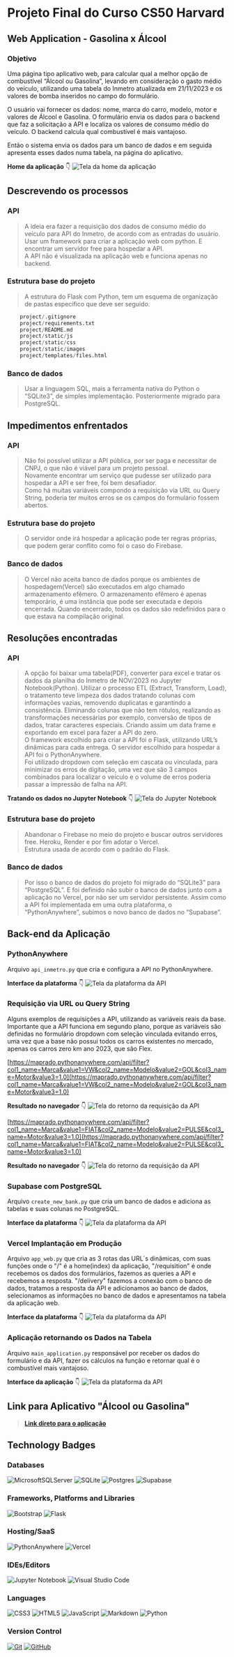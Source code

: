# Projeto Final do Curso CS50 Harvard

## Web Application - Gasolina x Álcool

### Objetivo

Uma página tipo aplicativo web, para calcular qual a melhor opção de combustível “Álcool ou Gasolina”, levando em consideração o gasto médio do veículo, utilizando uma tabela do Inmetro atualizada em 21/11/2023 e os valores de bomba inseridos no campo do formulário.  

O usuário vai fornecer os dados: nome, marca do carro, modelo, motor e valores de Álcool e Gasolina. O formulário envia os dados para o backend que faz a solicitação a API e localiza os valores de consumo médio do veículo. O backend calcula qual combustível é mais vantajoso.  

Então o sistema envia os dados para um banco de dados e em seguida apresenta esses dados numa tabela, na página do aplicativo.

**Home da aplicação** :point_down:
![Tela da home da aplicação](assets/aplicacao_home.png)

## Descrevendo os processos

### API

> A ideia era fazer a requisição dos dados de consumo médio do veículo para API do Inmetro, de acordo com as entradas do usuário.  
> Usar um framework para criar a aplicação web com python. E encontrar um servidor free para hospedar a API.  
> A API não é visualizada na aplicação web e funciona apenas no backend.

### Estrutura base do projeto

> A estrutura do Flask com Python, tem um esquema de organização de pastas específico que deve ser seguido.

```project/main.py
    project/.gitignore
    project/requirements.txt
    project/README.md
    project/static/js
    project/static/css
    project/static/images
    project/templates/files.html
```

### Banco de dados

> Usar a linguagem SQL, mais a ferramenta nativa do Python o “SQLite3”, de simples implementação. Posteriormente migrado para PostgreSQL.

## Impedimentos enfrentados

### API

> Não foi possível utilizar a API pública, por ser paga e necessitar de CNPJ, o que não é viável para um projeto pessoal.  
> Novamente encontrar um serviço que pudesse ser utilizado para hospedar a API e ser free, foi bem desafiador.  
> Como há muitas variáveis compondo a requisição via URL ou Query String, poderia ter muitos erros se os campos do formulário fossem abertos.

### Estrutura base do projeto

> O servidor onde irá hospedar a aplicação pode ter regras próprias, que podem gerar conflito como foi o caso do Firebase.

### Banco de dados

> O Vercel não aceita banco de dados porque os ambientes de hospedagem(Vercel) são executados em algo chamado armazenamento efêmero. O armazenamento efêmero é apenas temporário, é uma instância que pode ser executada e depois encerrada. Quando encerrado, todos os dados são redefinidos para o que estava na compilação original.

## Resoluções encontradas

### API

> A opção foi baixar uma tabela(PDF), converter para excel e tratar os dados da planilha do Inmetro de NOV/2023 no Jupyter Notebook(Python). Utilizar o processo ETL (Extract, Transform, Load), o tratamento teve limpeza dos dados tratando colunas com informações vazias, removendo duplicatas e garantindo a consistência. Eliminando colunas que não tem rótulos, realizando as transformações necessárias por exemplo, conversão de tipos de dados, tratar caracteres especiais. Criando assim um data frame e exportando em excel para fazer a API do zero.  
> O framework escolhido para criar a API foi o Flask, utilizando URL’s dinâmicas para cada entrega. O servidor escolhido para hospedar a API foi o PythonAnywhere.  
> Foi utilizado dropdown com seleção em cascata ou vinculada, para minimizar os erros de digitação, uma vez que são 3 campos combinados para localizar o veículo e o volume de erros poderia passar a impressão de falha na API.

**Tratando os dados no Jupyter Notebook** :point_down:
![Tela do Jupyter Notebook](assets/jupyter_tratar_baseDados.png)

### Estrutura base do projeto

> Abandonar o Firebase no meio do projeto e buscar outros servidores free. Heroku, Render e por fim adotar o Vercel.  
> Estrutura usada de acordo com o padrão do Flask.

### Banco de dados

> Por isso o banco de dados do projeto foi migrado do “SQLite3” para “PostgreSQL”. E foi definido não subir o banco de dados junto com a aplicação no Vercel, por não ser um servidor persistente. Assim como a API foi implementada em uma outra plataforma, o “PythonAnywhere”, subimos o novo banco de dados no “Supabase”.

## Back-end da Aplicação

### PythonAnywhere

Arquivo `api_inmetro.py` que cria e configura a API no PythonAnywhere.

**Interface da plataforma** :point_down:
![Tela da plataforma da API](assets/plataforma_pythonanywhere.png)

### Requisição via URL ou Query String

Alguns exemplos de requisições a API, utilizando as variáveis reais da base.  
Importante que a API funciona em segundo plano, porque as variáveis são definidas no formulário dropdown com seleção vinculada evitando erros, uma vez que a base não possui todos os carros existentes no mercado, apenas os carros zero km ano 2023, que são Flex.

[https://maprado.pythonanywhere.com/api/filter?col1_name=Marca&value1=VW&col2_name=Modelo&value2=GOL&col3_name=Motor&value3=1.0](https://maprado.pythonanywhere.com/api/filter?col1_name=Marca&value1=VW&col2_name=Modelo&value2=GOL&col3_name=Motor&value3=1.0)

**Resultado no navegador** :point_down:
![Tela do retorno da requisição da API](assets/query_string_gol.png)

[https://maprado.pythonanywhere.com/api/filter?col1_name=Marca&value1=FIAT&col2_name=Modelo&value2=PULSE&col3_name=Motor&value3=1.0](https://maprado.pythonanywhere.com/api/filter?col1_name=Marca&value1=FIAT&col2_name=Modelo&value2=PULSE&col3_name=Motor&value3=1.0)

**Resultado no navegador** :point_down:
![Tela do retorno da requisição da API](assets/query_string_pulse.png)

### Supabase com PostgreSQL

Arquivo `create_new_bank.py` que cria um banco de dados e adiciona as tabelas e suas colunas no PostgreSQL.

**Interface da plataforma** :point_down:
![Tela da plataforma da API](assets/plataforma_supabase.png)

### Vercel Implantação em Produção

Arquivo `app_web.py` que cria as 3 rotas das URL´s dinâmicas, com suas funções onde o "/" é a home(index) da aplicação, "/requisition" é onde recebemos os dados dos formulários, fazemos as queries a API e recebemos a resposta. "/delivery" fazemos a conexão com o banco de dados, tratamos a resposta da API e adicionamos ao banco de dados, selecionamos as informações no banco de dados e apresentamos na tabela da aplicação web.

**Interface da plataforma** :point_down:
![Tela da plataforma da API](assets/plataforma_vercel.png)

### Aplicação retornando os Dados na Tabela

Arquivo `main_application.py` responsável por receber os dados do formulário e da API, fazer os cálculos na função e retornar qual é o combustível mais vantajoso.

**Interface da aplicação** :point_down:
![Tela da plataforma da API](assets/aplicacao_tabela2.png)

## Link para Aplicativo "Álcool ou Gasolina"

> [**Link direto para o aplicação**](https://projeto-final-cs50.vercel.app/)

## Technology Badges

### Databases

![MicrosoftSQLServer](https://img.shields.io/badge/Microsoft%20SQL%20Server-CC2927?style=for-the-badge&logo=microsoft%20sql%20server&logoColor=white)
![SQLite](https://img.shields.io/badge/sqlite-%2307405e.svg?style=for-the-badge&logo=sqlite&logoColor=white)
![Postgres](https://img.shields.io/badge/postgres-000.svg?style=for-the-badge&logo=postgresql&logoColor=white)
![Supabase](https://img.shields.io/badge/Supabase-000?style=for-the-badge&logo=supabase&logoColor=white)

### Frameworks, Platforms and Libraries

![Bootstrap](https://img.shields.io/badge/bootstrap-%238511FA.svg?style=for-the-badge&logo=bootstrap&logoColor=white)
![Flask](https://img.shields.io/badge/flask-%23000.svg?style=for-the-badge&logo=flask&logoColor=white)

### Hosting/SaaS

![PythonAnywhere](https://img.shields.io/badge/pythonanywhere-%232F9FD7.svg?style=for-the-badge&logo=pythonanywhere&logoColor=151515)
![Vercel](https://img.shields.io/badge/vercel-000.svg?style=for-the-badge&logo=vercel&logoColor=white)

### IDEs/Editors

![Jupyter Notebook](https://img.shields.io/badge/jupyter-000?style=for-the-badge&logo=jupyter&logoColor=white)
![Visual Studio Code](https://img.shields.io/badge/Visual%20Studio%20Code-0078d7.svg?style=for-the-badge&logo=visual-studio-code&logoColor=white)

### Languages

![CSS3](https://img.shields.io/badge/css3-%231572B6.svg?style=for-the-badge&logo=css3&logoColor=white)
![HTML5](https://img.shields.io/badge/html5-%23E34F26.svg?style=for-the-badge&logo=html5&logoColor=white)
![JavaScript](https://img.shields.io/badge/javascript-%23323330.svg?style=for-the-badge&logo=javascript&logoColor=%23F7DF1E)
![Markdown](https://img.shields.io/badge/markdown-%23000000.svg?style=for-the-badge&logo=markdown&logoColor=white)
![Python](https://img.shields.io/badge/python-3670A0?style=for-the-badge&logo=python&logoColor=ffdd54)

### Version Control

[![Git](https://img.shields.io/badge/Git-000?style=for-the-badge&logo=git&logoColor=E94D5F)](https://git-scm.com/doc)
[![GitHub](https://img.shields.io/badge/GitHub-000?style=for-the-badge&logo=github&logoColor=30A3DC)](https://docs.github.com/)
